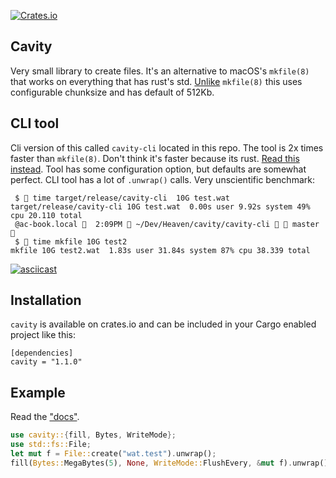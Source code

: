 [![Crates.io](https://img.shields.io/crates/v/cavity.svg)](https://crates.io/crates/cavity)

## Cavity

Very small library to create files. It's an alternative to macOS's
`mkfile(8)` that works on everything that has rust's std. [Unlike](mkfile_bad) `mkfile(8)`
this uses configurable chunksize and has default of 512Kb. 

## CLI tool

Cli version of this called `cavity-cli` located in this repo. The tool is 2x times faster than `mkfile(8)`. Don't think it's faster because its rust. [Read this instead](mkfile_bad).
Tool has some configuration option, but defaults are somewhat perfect. CLI tool has a lot of `.unwrap()` calls. Very unscientific benchmark:

```
 $  time target/release/cavity-cli  10G test.wat
target/release/cavity-cli 10G test.wat  0.00s user 9.92s system 49% cpu 20.110 total
 @ac-book.local   2:09PM  ~/Dev/Heaven/cavity/cavity-cli   master 
 $  time mkfile 10G test2
mkfile 10G test2.wat  1.83s user 31.84s system 87% cpu 38.339 total
```

[![asciicast](https://asciinema.org/a/WdA4olIWsk8l4nzQiV0e88ayo.png)](https://asciinema.org/a/WdA4olIWsk8l4nzQiV0e88ayo)
## Installation

`cavity` is available on crates.io and can be included in your Cargo enabled project like this:

```
[dependencies]
cavity = "1.1.0"
```

## Example
Read the ["docs"](https://docs.rs/libnv).

```rust
use cavity::{fill, Bytes, WriteMode};
use std::fs::File;
let mut f = File::create("wat.test").unwrap();
fill(Bytes::MegaBytes(5), None, WriteMode::FlushEvery, &mut f).unwrap();
```


[mkfile_bad]: http://blog.metaobject.com/2017/02/mkfile8-is-severely-syscall-limited-on.html
